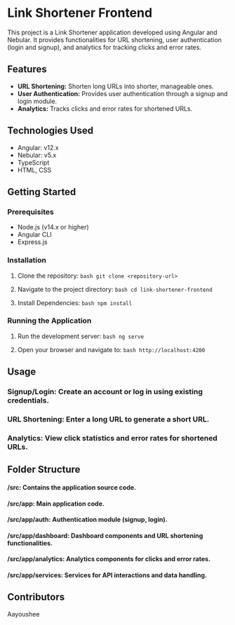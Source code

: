 # Link Shortener Frontend

This project is a Link Shortener application developed using Angular and Nebular. It provides functionalities for URL shortening, user authentication (login and signup), and analytics for tracking clicks and error rates.

## Features

- **URL Shortening:** Shorten long URLs into shorter, manageable ones.
- **User Authentication:** Provides user authentication through a signup and login module.
- **Analytics:** Tracks clicks and error rates for shortened URLs.

## Technologies Used

- Angular: v12.x
- Nebular: v5.x
- TypeScript
- HTML, CSS

## Getting Started

### Prerequisites

- Node.js (v14.x or higher)
- Angular CLI
- Express.js

### Installation

1. Clone the repository:
   `bash
   git clone <repository-url>
  `

2. Navigate to the project directory:
   `bash
   cd link-shortener-frontend
   `

3. Install Dependencies:
   `bash
   npm install
   `
### Running the Application

1. Run the development server:
   `bash
   ng serve
  `

2. Open your browser and navigate to:
   `bash
   http://localhost:4200
   `
## Usage

### Signup/Login: Create an account or log in using existing credentials.
### URL Shortening: Enter a long URL to generate a short URL.
### Analytics: View click statistics and error rates for shortened URLs.

## Folder Structure
#### /src: Contains the application source code.
#### /src/app: Main application code.
#### /src/app/auth: Authentication module (signup, login).
#### /src/app/dashboard: Dashboard components and URL shortening functionalities.
#### /src/app/analytics: Analytics components for clicks and error rates.
#### /src/app/services: Services for API interactions and data handling.

## Contributors

Aayoushee
